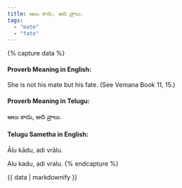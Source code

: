 ```yaml
---
title: ఆలు కాదు, అది వ్రాలు.
tags:
  - "mate"
  - "fate"
---
```


{% capture data %}
#### Proverb Meaning in English:
She is not his mate but his fate.
(See Vemana Book 11, 15.)

#### Proverb Meaning in Telugu:
ఆలు కాదు, అది వ్రాలు.

#### Telugu Sametha in English:
Ālu kādu, adi vrālu.

Alu kadu, adi vralu.
{% endcapture %}

{{ data | markdownify }}

